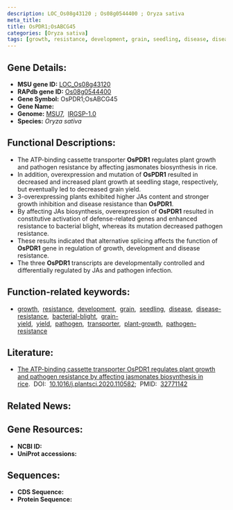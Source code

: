 ```yaml
---
description: LOC_Os08g43120 ; Os08g0544400 ; Oryza sativa
meta_title:
title: OsPDR1;OsABCG45
categories: [Oryza sativa]
tags: [growth, resistance, development, grain, seedling, disease, disease resistance, bacterial blight, grain yield, yield, pathogen, transporter, plant growth, pathogen resistance]
---
```


## Gene Details:
- **MSU gene ID:** [LOC_Os08g43120](http://rice.uga.edu/cgi-bin/ORF_infopage.cgi?orf=LOC_Os08g43120)  
- **RAPdb gene ID:** [Os08g0544400](https://rapdb.dna.affrc.go.jp/locus/?name=Os08g0544400)  
- **Gene Symbol:** OsPDR1;OsABCG45
- **Gene Name:**
- **Genome:**  [MSU7](http://rice.uga.edu/),&nbsp;&nbsp;[IRGSP-1.0](https://rapdb.dna.affrc.go.jp/download/irgsp1.html)
- **Species:** *Oryza sativa*

## Functional Descriptions:
   - The ATP-binding cassette transporter **OsPDR1** regulates plant growth and pathogen resistance by affecting jasmonates biosynthesis in rice.
   - In addition, overexpression and mutation of **OsPDR1** resulted in decreased and increased plant growth at seedling stage, respectively, but eventually led to decreased grain yield.
   - 3-overexpressing plants exhibited higher JAs content and stronger growth inhibition and disease resistance than **OsPDR1**.
   - By affecting JAs biosynthesis, overexpression of **OsPDR1** resulted in constitutive activation of defense-related genes and enhanced resistance to bacterial blight, whereas its mutation decreased pathogen resistance.
   - These results indicated that alternative splicing affects the function of **OsPDR1** gene in regulation of growth, development and disease resistance.
   - The three **OsPDR1** transcripts are developmentally controlled and differentially regulated by JAs and pathogen infection.

## Function-related keywords:
   - [growth](/tags/growth/),&nbsp;&nbsp;[resistance](/tags/resistance/),&nbsp;&nbsp;[development](/tags/development/),&nbsp;&nbsp;[grain](/tags/grain/),&nbsp;&nbsp;[seedling](/tags/seedling/),&nbsp;&nbsp;[disease](/tags/disease/),&nbsp;&nbsp;[disease-resistance](/tags/disease-resistance/),&nbsp;&nbsp;[bacterial-blight](/tags/bacterial-blight/),&nbsp;&nbsp;[grain-yield](/tags/grain-yield/),&nbsp;&nbsp;[yield](/tags/yield/),&nbsp;&nbsp;[pathogen](/tags/pathogen/),&nbsp;&nbsp;[transporter](/tags/transporter/),&nbsp;&nbsp;[plant-growth](/tags/plant-growth/),&nbsp;&nbsp;[pathogen-resistance](/tags/pathogen-resistance/)

## Literature:
   - [The ATP-binding cassette transporter OsPDR1 regulates plant growth and pathogen resistance by affecting jasmonates biosynthesis in rice](https://www.doi.org/10.1016/j.plantsci.2020.110582).&nbsp;&nbsp;DOI:&nbsp;&nbsp;[10.1016/j.plantsci.2020.110582](https://www.doi.org/10.1016/j.plantsci.2020.110582);&nbsp;&nbsp;PMID:&nbsp;&nbsp;[32771142](https://pubmed.ncbi.nlm.nih.gov/32771142/)

## Related News:

## Gene Resources:
- **NCBI ID:**  []()
- **UniProt accessions:** [](https://www.uniprot.org/uniprotkb//entry)

## Sequences:
- **CDS Sequence:**
- **Protein Sequence:**
